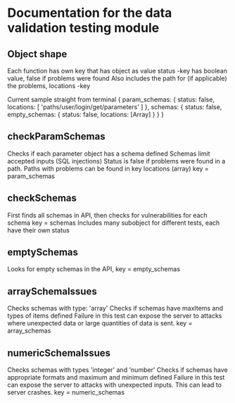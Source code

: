 # Documentation for the data validation testing module

## Object shape
Each function has own key that has object as value
status -key has boolean value, false if problems were found
Also includes the path for (if applicable) the problems, locations -key

Current sample straight from terminal
{ param_schemas:
   { status: false,
     locations: [ 'paths/user/login/get/parameters' ] },
  schemas:
   { status: false,
     empty_schemas: { status: false, locations: [Array] } } }

## checkParamSchemas
Checks if each parameter object has a schema defined
Schemas limit accepted inputs (SQL injections)
Status is false if problems were found in a path. Paths with problems can be found in key locations (array)
key = param_schemas

## checkSchemas
First finds all schemas in API, then checks for vulnerabilities for each schema
key = schemas
Includes many subobject for different tests, each have their own status

## emptySchemas
Looks for empty schemas in the API, key = empty_schemas

## arraySchemaIssues
Checks schemas with type: 'array'
Checks if schemas have maxItems and types of items defined
Failure in this test can expose the server to attacks where unexpected data or large quantities of data is sent.
key = array_schemas

## numericSchemaIssues
Checks schemas with types 'integer' and 'number'
Checks if schemas have appropriate formats and maximum and minimum defined
Failure in this test can expose the server to attacks with unexpected inputs. This can lead to server crashes.
key = numeric_schemas